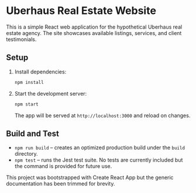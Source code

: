 # Uberhaus Real Estate Website

This is a simple React web application for the hypothetical Uberhaus real estate agency. The site showcases available listings, services, and client testimonials.

## Setup

1. Install dependencies:
   ```bash
   npm install
   ```
2. Start the development server:
   ```bash
   npm start
   ```
   The app will be served at `http://localhost:3000` and reload on changes.

## Build and Test

- `npm run build` – creates an optimized production build under the `build` directory.
- `npm test` – runs the Jest test suite. No tests are currently included but the command is provided for future use.

This project was bootstrapped with Create React App but the generic documentation has been trimmed for brevity.
